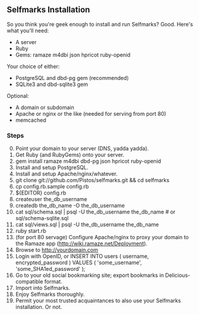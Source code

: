 ## Selfmarks Installation

So you think you're geek enough to install and run Selfmarks?  Good.
Here's what you'll need:

  * A server
  * Ruby
  * Gems: ramaze m4dbi json hpricot ruby-openid

Your choice of either:

  * PostgreSQL and dbd-pg gem (recommended)
  * SQLite3 and dbd-sqlite3 gem

Optional:

  * A domain or subdomain
  * Apache or nginx or the like (needed for serving from port 80)
  * memcached

### Steps

0. Point your domain to your server (DNS, yadda yadda).
0. Get Ruby (and RubyGems) onto your server.
1. gem install ramaze m4dbi dbd-pg json hpricot ruby-openid
2. Install and setup PostgreSQL.
3. Install and setup Apache/nginx/whatever.
4. git clone git://github.com/Pistos/selfmarks.git && cd selfmarks
5. cp config.rb.sample config.rb
6. ${EDITOR} config.rb
7. createuser the_db_username
8. createdb the_db_name -O the_db_username
9. cat sql/schema.sql | psql -U the_db_username the_db_name    # or sql/schema-sqlite.sql
10. cat sql/views.sql | psql -U the_db_username the_db_name
11. ruby start.rb
12. (for port 80 servage) Configure Apache/nginx to proxy your domain to the
    Ramaze app (http://wiki.ramaze.net/Deployment).
13. Browse to http://yourdomain.com
14. Login with OpenID, or
      INSERT INTO users ( username, encrypted_password )
      VALUES ( 'some_username', 'some_SHA1ed_password' );
15. Go to your old social bookmarking site; export bookmarks in Delicious-compatible format.
16. Import into Selfmarks.
17. Enjoy Selfmarks thoroughly.
18. Permit your most trusted acquaintances to also use your Selfmarks installation.  Or not.

